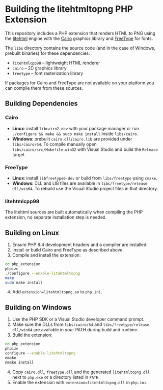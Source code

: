 # Building the litehtmltopng PHP Extension

This repository includes a PHP extension that renders HTML to PNG using the
[litehtml](https://github.com/tordex/litehtml) engine with the
[Cairo](https://cairographics.org/) graphics library and
[FreeType](https://freetype.org/) for fonts.

The `libs` directory contains the source code (and in the case of Windows,
prebuilt binaries) for these dependencies:

- `litehtmlcpp98` – lightweight HTML renderer
- `cairo` – 2D graphics library
- `freetype` – font rasterization library

If packages for Cairo and FreeType are not available on your platform you can
compile them from these sources.

## Building Dependencies

### Cairo
- **Linux**: install `libcairo2-dev` with your package manager or run `./configure && make && sudo make install` inside `libs/cairo`.
- **Windows**: prebuilt `cairo.dll`/`cairo.lib` are provided under `libs/cairo/64`. To compile manually open `libs/cairo/src/Makefile.win32` with Visual Studio and build the `Release` target.

### FreeType
- **Linux**: install `libfreetype6-dev` or build from `libs/freetype` using `cmake`.
- **Windows**: DLL and LIB files are available in `libs/freetype/release dll/win64`. To rebuild use the Visual Studio project files in that directory.

### litehtmlcpp98
The litehtml sources are built automatically when compiling the PHP extension, no separate installation step is needed.

## Building on Linux
1. Ensure PHP 8.4 development headers and a compiler are installed.
2. Install or build Cairo and FreeType as described above.
3. Compile and install the extension:
```sh
cd php_extension
phpize
./configure --enable-litehtmltopng
make
sudo make install
```
4. Add `extension=litehtmltopng.so` to `php.ini`.

## Building on Windows
1. Use the PHP SDK or a Visual Studio developer command prompt.
2. Make sure the DLLs from `libs/cairo/64` and `libs/freetype/release dll/win64` are available in your PATH during build and runtime.
3. Build the extension:
```cmd
cd php_extension
phpize
configure --enable-litehtmltopng
nmake
nmake install
```
4. Copy `cairo.dll`, `freetype.dll` and the generated `litehtmltopng.dll` next to `php.exe` or a directory listed in `PATH`.
5. Enable the extension with `extension=litehtmltopng.dll` in `php.ini`.

